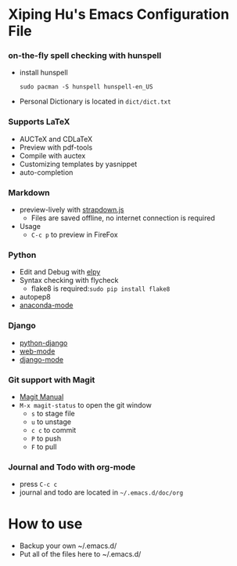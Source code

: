 # Xiping Hu's Emacs Configuration File

### on-the-fly spell checking with hunspell

* install hunspell

	`sudo pacman -S hunspell hunspell-en_US`

* Personal Dictionary is located in `dict/dict.txt`
	
### Supports LaTeX
  * AUCTeX and CDLaTeX
  * Preview with pdf-tools
  * Compile with auctex
  * Customizing templates by yasnippet
  * auto-completion
  
### Markdown
  * preview-lively with [strapdown.js](http://strapdownjs.com/)
	* Files are saved offline, no internet connection is required
  * Usage
      * `C-c p` to preview in FireFox
	

### Python
* Edit and Debug with [elpy](https://github.com/jorgenschaefer/elpy)
* Syntax checking with flycheck
  * flake8 is required:`sudo pip install flake8`
* autopep8
* [anaconda-mode](https://github.com/pythonic-emacs/anaconda-mode)


### Django
* [python-django](https://github.com/fgallina/python-django.el)
* [web-mode](https://github.com/fxbois/web-mode)
* [django-mode](https://github.com/myfreeweb/django-mode)

### Git support with Magit
* [Magit Manual](https://www.emacswiki.org/emacs/Magit)
* `M-x magit-status` to open the git window
  * `s` to stage file
  * `u` to unstage
  * `c c` to commit
  * `P` to push
  * `F` to pull
### Journal and Todo with org-mode
  * press `C-c c`
  * journal and todo are located in `~/.emacs.d/doc/org`

# How to use
* Backup your own ~/.emacs.d/
* Put all of the files here to ~/.emacs.d/

